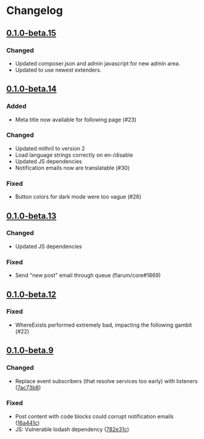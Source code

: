 # Changelog

## [0.1.0-beta.15](https://github.com/flarum/subscriptions/compare/v0.1.0-beta.14...v0.1.0-beta.15)

### Changed
- Updated composer.json and admin javascript for new admin area.
- Updated to use newest extenders.

## [0.1.0-beta.14](https://github.com/flarum/subscriptions/compare/v0.1.0-beta.13...v0.1.0-beta.14)

### Added
- Meta title now available for following page (#23)

### Changed
- Updated mithril to version 2
- Load language strings correctly on en-/disable
- Updated JS dependencies
- Notification emails now are translatable (#30)

### Fixed
- Button colors for dark mode were too vague (#26)

## [0.1.0-beta.13](https://github.com/flarum/subscriptions/compare/v0.1.0-beta.12...v0.1.0-beta.13)

### Changed
- Updated JS dependencies

### Fixed
- Send "new post" email through queue (flarum/core#1869)

## [0.1.0-beta.12](https://github.com/flarum/subscriptions/compare/v0.1.0-beta.9...v0.1.0-beta.12)

### Fixed
- WhereExists performed extremely bad, impacting the following gambit (#22)

## [0.1.0-beta.9](https://github.com/flarum/subscriptions/compare/v0.1.0-beta.8...v0.1.0-beta.9)

### Changed
- Replace event subscribers (that resolve services too early) with listeners ([7ac73b8](https://github.com/flarum/subscriptions/commit/7ac73b834023e997147d4dd9c851a2ea73deba4b))

### Fixed
- Post content with code blocks could corrupt notification emails ([16a441c](https://github.com/flarum/subscriptions/commit/16a441c8a85fda824b39acd5ec58a6abe3a8d760))
- JS: Vulnerable lodash dependency ([782e31c](https://github.com/flarum/subscriptions/commit/782e31c56a519aa74f80cb8024c7b912a7fdb925))

